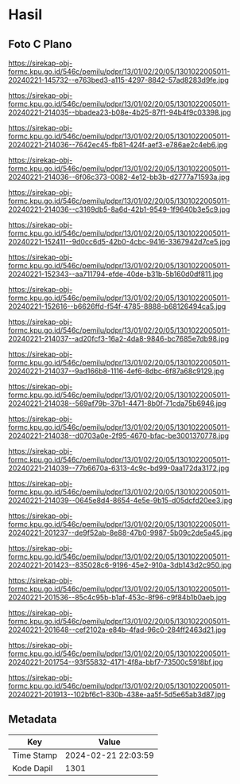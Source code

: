 # Hasil

## Foto C Plano

https://sirekap-obj-formc.kpu.go.id/546c/pemilu/pdpr/13/01/02/20/05/1301022005011-20240221-145732--e763bed3-a115-4297-8842-57ad8283d9fe.jpg

https://sirekap-obj-formc.kpu.go.id/546c/pemilu/pdpr/13/01/02/20/05/1301022005011-20240221-214035--bbadea23-b08e-4b25-87f1-94b4f9c03398.jpg

https://sirekap-obj-formc.kpu.go.id/546c/pemilu/pdpr/13/01/02/20/05/1301022005011-20240221-214036--7642ec45-fb81-424f-aef3-e786ae2c4eb6.jpg

https://sirekap-obj-formc.kpu.go.id/546c/pemilu/pdpr/13/01/02/20/05/1301022005011-20240221-214036--6f06c373-0082-4e12-bb3b-d2777a71593a.jpg

https://sirekap-obj-formc.kpu.go.id/546c/pemilu/pdpr/13/01/02/20/05/1301022005011-20240221-214036--c3169db5-8a6d-42b1-9549-1f9640b3e5c9.jpg

https://sirekap-obj-formc.kpu.go.id/546c/pemilu/pdpr/13/01/02/20/05/1301022005011-20240221-152411--9d0cc6d5-42b0-4cbc-9416-3367942d7ce5.jpg

https://sirekap-obj-formc.kpu.go.id/546c/pemilu/pdpr/13/01/02/20/05/1301022005011-20240221-152343--aa711794-efde-40de-b31b-5b160d0df811.jpg

https://sirekap-obj-formc.kpu.go.id/546c/pemilu/pdpr/13/01/02/20/05/1301022005011-20240221-152616--b6626ffd-f54f-4785-8888-b68126494ca5.jpg

https://sirekap-obj-formc.kpu.go.id/546c/pemilu/pdpr/13/01/02/20/05/1301022005011-20240221-214037--ad20fcf3-16a2-4da8-9846-bc7685e7db98.jpg

https://sirekap-obj-formc.kpu.go.id/546c/pemilu/pdpr/13/01/02/20/05/1301022005011-20240221-214037--9ad166b8-1116-4ef6-8dbc-6f87a68c9129.jpg

https://sirekap-obj-formc.kpu.go.id/546c/pemilu/pdpr/13/01/02/20/05/1301022005011-20240221-214038--569af79b-37b1-4471-8b0f-71cda75b6946.jpg

https://sirekap-obj-formc.kpu.go.id/546c/pemilu/pdpr/13/01/02/20/05/1301022005011-20240221-214038--d0703a0e-2f95-4670-bfac-be3001370778.jpg

https://sirekap-obj-formc.kpu.go.id/546c/pemilu/pdpr/13/01/02/20/05/1301022005011-20240221-214039--77b6670a-6313-4c9c-bd99-0aa172da3172.jpg

https://sirekap-obj-formc.kpu.go.id/546c/pemilu/pdpr/13/01/02/20/05/1301022005011-20240221-214039--0645e8d4-8654-4e5e-9b15-d05dcfd20ee3.jpg

https://sirekap-obj-formc.kpu.go.id/546c/pemilu/pdpr/13/01/02/20/05/1301022005011-20240221-201237--de9f52ab-8e88-47b0-9987-5b09c2de5a45.jpg

https://sirekap-obj-formc.kpu.go.id/546c/pemilu/pdpr/13/01/02/20/05/1301022005011-20240221-201423--835028c6-9196-45e2-910a-3db143d2c950.jpg

https://sirekap-obj-formc.kpu.go.id/546c/pemilu/pdpr/13/01/02/20/05/1301022005011-20240221-201536--85c4c95b-b1af-453c-8f96-c9f84b1b0aeb.jpg

https://sirekap-obj-formc.kpu.go.id/546c/pemilu/pdpr/13/01/02/20/05/1301022005011-20240221-201648--cef2102a-e84b-4fad-96c0-284ff2463d21.jpg

https://sirekap-obj-formc.kpu.go.id/546c/pemilu/pdpr/13/01/02/20/05/1301022005011-20240221-201754--93f55832-4171-4f8a-bbf7-73500c5918bf.jpg

https://sirekap-obj-formc.kpu.go.id/546c/pemilu/pdpr/13/01/02/20/05/1301022005011-20240221-201913--102bf6c1-830b-438e-aa5f-5d5e65ab3d87.jpg


## Metadata

| Key        | Value               |
| ---------- | ------------------- |
| Time Stamp | 2024-02-21 22:03:59 |
| Kode Dapil | 1301                |



